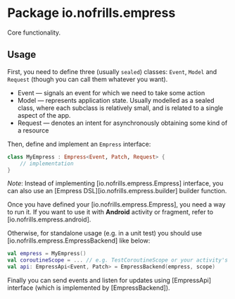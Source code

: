 # Package io.nofrills.empress

Core functionality.

## Usage

First, you need to define three (usually `sealed`) classes: `Event`, `Model` and `Request`
(though you can call them whatever you want).

- Event — signals an event for which we need to take some action
- Model — represents application state. Usually modelled as a sealed class, where each subclass is relatively small, and is related to a single aspect of the app.
- Request — denotes an intent for asynchronously obtaining some kind of a resource

Then, define and implement an `Empress` interface:

```kotlin
class MyEmpress : Empress<Event, Patch, Request> {
    // implementation
}
```

_Note_: Instead of implementing [io.nofrills.empress.Empress] interface,
you can also use an [Empress DSL][io.nofrills.empress.builder] builder function.

Once you have defined your [io.nofrills.empress.Empress], you need a way to run it.
If you want to use it with __Android__ activity or fragment, refer to [io.nofrills.empress.android].

Otherwise, for standalone usage (e.g. in a unit test)
you should use [io.nofrills.empress.EmpressBackend] like below:

```kotlin
val empress = MyEmpress()
val coroutineScope = ... // e.g. TestCoroutineScope or your activity's scope
val api: EmpressApi<Event, Patch> = EmpressBackend(empress, scope)
```

Finally you can send events and listen for updates using [EmpressApi] interface
(which is implemented by [EmpressBackend]).
